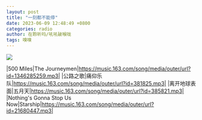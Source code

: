 ```yaml
---
layout: post
title: "一刻都不能停"
date: 2023-06-09 12:48:49 +0800
categories: radio
author: 在聆听吗/吼吼破喉咙
tags: 嗅嗅
---
```

![]({{site.baseurl}}/images/cover_20230609.jpg)

|500 Miles|The Journeymen|https://music.163.com/song/media/outer/url?id=1346285259.mp3|
|公路之歌|痛仰乐队|https://music.163.com/song/media/outer/url?id=381825.mp3|
|离开地球表面|五月天|https://music.163.com/song/media/outer/url?id=385821.mp3|
|Nothing's Gonna Stop Us Now|Starship|https://music.163.com/song/media/outer/url?id=21680447.mp3|

